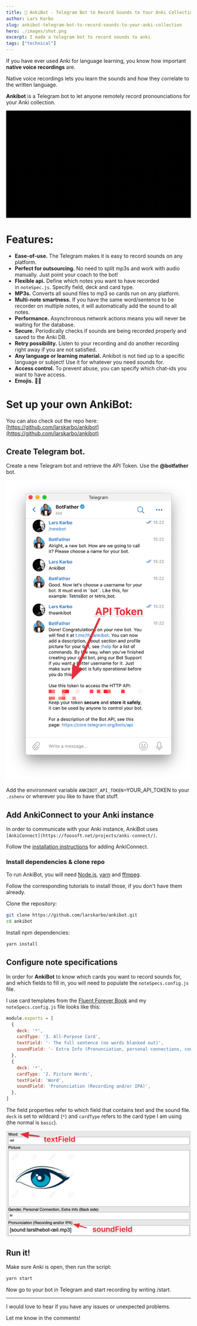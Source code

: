 ```yaml
---
title: 🥁 AnkiBot - Telegram Bot to Record Sounds to Your Anki Collection
author: Lars Karbo
slug: ankibot-telegram-bot-to-record-sounds-to-your-anki-collection
hero: ./images/shot.png
excerpt: I made a telegram bot to record sounds to anki
tags: ["technical"]
---
```



If you have ever used Anki for language learning, you know how important **native voice recordings** are.

Native voice recordings lets you learn the sounds and how they correlate to the written language.

**Ankibot** is a Telegram bot to let anyone remotely record pronounciations for your Anki collection.

![images/2020-06-07_15.43.24.gif](images/2020-06-07_15.43.24.gif)

# Features:

- **Ease-of-use.** The Telegram makes it is easy to record sounds on any platform.
- **Perfect for outsourcing.** No need to split mp3s and work with audio manually. Just point your coach to the bot!
- **Flexible api.** Define which notes you want to have recorded in `noteSpec.js`. Specify field, deck and card type.
- **MP3s.** Converts all sound files to mp3 so cards run on any platform.
- **Multi-note smartness.** If you have the same word/sentence to be recorder on multiple notes, it will automatically add the sound to all notes.
- **Performance.** Asynchronous network actions means you will never be waiting for the database.
- **Secure.** Periodically checks if sounds are being recorded properly and saved to the Anki DB.
- **Retry possibility.** Listen to your recording and do another recording right away if you are not satisfied.
- **Any language or learning material.** Ankibot is not tied up to a specific language or subject! Use it for whatever you need sounds for.
- **Access control.** To prevent abuse, you can specify which chat-ids you want to have access.
- **Emojis.** 🎤🌈

# Set up your own AnkiBot:

You can also check out the repo here: [https://github.com/larskarbo/ankibot](https://github.com/larskarbo/ankibot)

## Create Telegram bot.

Create a new Telegram bot and retrieve the API Token. Use the **@botfather** bot.

![images/CleanShot_2020-06-07_at_18.07.21.png](images/CleanShot_2020-06-07_at_18.07.21.png)

Add the environment variable `ANKIBOT_API_TOKEN`=YOUR_API_TOKEN to your `.zshenv` or wherever you like to have that stuff.

## Add AnkiConnect to your Anki instance

In order to communicate with your Anki instance, AnkiBot uses `[AnkiConnect](https://foosoft.net/projects/anki-connect/)`.

Follow the [installation instructions](https://foosoft.net/projects/anki-connect/) for adding AnkiConnect.

### Install dependencies & clone repo

To run AnkiBot, you will need [Node.js](https://nodejs.org/en/), [yarn](https://yarnpkg.com/) and [ffmpeg](http://www.ffmpeg.org/).

Follow the corresponding tutorials to install those, if you don't have them already.

Clone the repository:

```bash
git clone https://github.com/larskarbo/ankibot.git
cd ankibot
```

Install npm dependencies:

```bash
yarn install
```

## Configure note specifications

In order for **AnkiBot** to know which cards you want to record sounds for, and which fields to fill in, you will need to populate the `noteSpecs.config.js` file.

I use card templates from the [Fluent Forever Book](https://fluent-forever.com/book/) and my `noteSpecs.config.js` file looks like this:

```jsx
module.exports = [
  {
    deck: '*',
    cardType: '3. All-Purpose Card',
    textField: '- The full sentence (no words blanked out)',
    soundField: '- Extra Info (Pronunciation, personal connections, conjugations, etc)',
  },
  {
    deck: '*',
    cardType: '2. Picture Words',
    textField: 'Word',
    soundField: 'Pronunciation (Recording and/or IPA)',
  },
]
```

The field properties refer to which field that contains text and the sound file. `deck` is set to wildcard (`*`) and `cardType` refers to the card type I am using (the normal is `basic`).

![images/CleanShot_2020-06-07_at_18.57.062x.png](images/CleanShot_2020-06-07_at_18.57.062x.png)

## Run it!

Make sure Anki is open, then run the script:

```bash
yarn start
```

Now go to your bot in Telegram and start recording by writing /start.

---

I would love to hear if you have any issues or unexpected problems.

Let me know in the comments!